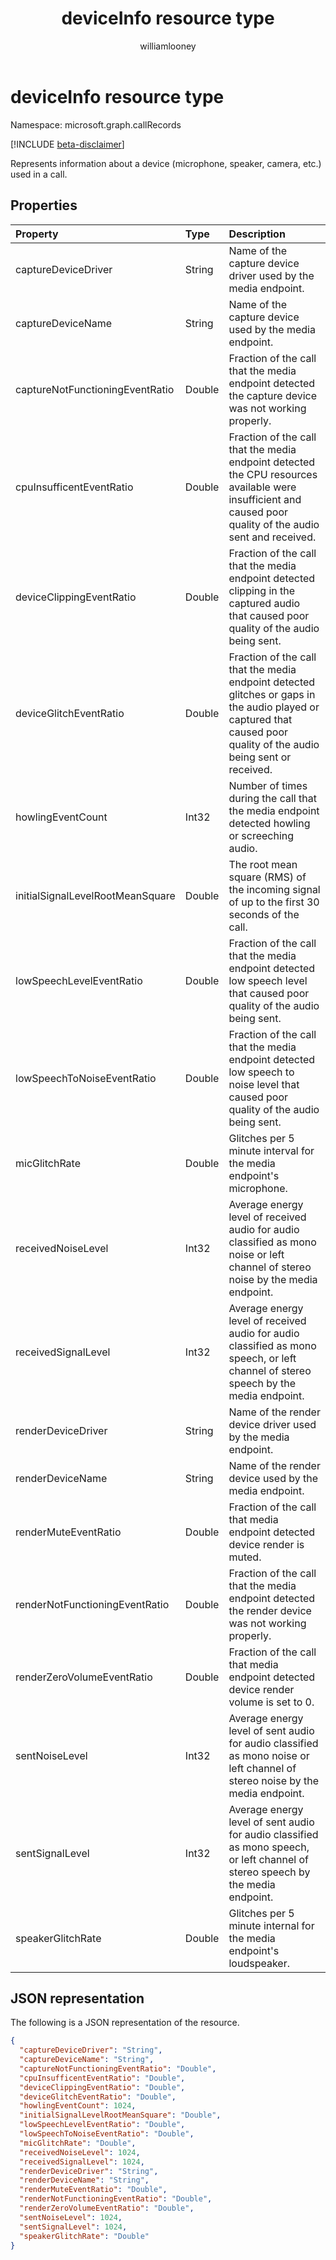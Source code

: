 ﻿---
title: "deviceInfo resource type"
description: "The deviceInfo type"
localization_priority: Normal
author: "williamlooney"
ms.prod: "cloud-communications"
doc_type: "resourcePageType"
---

# deviceInfo resource type

Namespace: microsoft.graph.callRecords

[!INCLUDE [beta-disclaimer](../../includes/beta-disclaimer.md)]

Represents information about a device (microphone, speaker, camera, etc.) used in a call.

## Properties

| Property                         | Type   | Description                                                                                                                                                          |
| :------------------------------- | :----- | :------------------------------------------------------------------------------------------------------------------------------------------------------------------- |
| captureDeviceDriver              | String | Name of the capture device driver used by the media endpoint.                                                                                                        |
| captureDeviceName                | String | Name of the capture device used by the media endpoint.                                                                                                               |
| captureNotFunctioningEventRatio  | Double | Fraction of the call that the media endpoint detected the capture device was not working properly.                                                                   |
| cpuInsufficentEventRatio         | Double | Fraction of the call that the media endpoint detected the CPU resources available were insufficient and caused poor quality of the audio sent and received.          |
| deviceClippingEventRatio         | Double | Fraction of the call that the media endpoint detected clipping in the captured audio that caused poor quality of the audio being sent.                               |
| deviceGlitchEventRatio           | Double | Fraction of the call that the media endpoint detected glitches or gaps in the audio played or captured that caused poor quality of the audio being sent or received. |
| howlingEventCount                | Int32  | Number of times during the call that the media endpoint detected howling or screeching audio.                                                                        |
| initialSignalLevelRootMeanSquare | Double | The root mean square (RMS) of the incoming signal of up to the first 30 seconds of the call.                                                                         |
| lowSpeechLevelEventRatio         | Double | Fraction of the call that the media endpoint detected low speech level that caused poor quality of the audio being sent.                                             |
| lowSpeechToNoiseEventRatio       | Double | Fraction of the call that the media endpoint detected low speech to noise level that caused poor quality of the audio being sent.                                    |
| micGlitchRate                    | Double | Glitches per 5 minute interval for the media endpoint's microphone.                                                                                                  |
| receivedNoiseLevel               | Int32  | Average energy level of received audio for audio classified as mono noise or left channel of stereo noise by the media endpoint.                                     |
| receivedSignalLevel              | Int32  | Average energy level of received audio for audio classified as mono speech, or left channel of stereo speech by the media endpoint.                                  |
| renderDeviceDriver               | String | Name of the render device driver used by the media endpoint.                                                                                                         |
| renderDeviceName                 | String | Name of the render device used by the media endpoint.                                                                                                                |
| renderMuteEventRatio             | Double | Fraction of the call that media endpoint detected device render is muted.                                                                                            |
| renderNotFunctioningEventRatio   | Double | Fraction of the call that the media endpoint detected the render device was not working properly.                                                                    |
| renderZeroVolumeEventRatio       | Double | Fraction of the call that media endpoint detected device render volume is set to 0.                                                                                  |
| sentNoiseLevel                   | Int32  | Average energy level of sent audio for audio classified as mono noise or left channel of stereo noise by the media endpoint.                                         |
| sentSignalLevel                  | Int32  | Average energy level of sent audio for audio classified as mono speech, or left channel of stereo speech by the media endpoint.                                      |
| speakerGlitchRate                | Double | Glitches per 5 minute internal for the media endpoint's loudspeaker.                                                                                                 |

## JSON representation

The following is a JSON representation of the resource.

<!-- {
  "blockType": "resource",
  "optionalProperties": [

  ],
  "@odata.type": "microsoft.graph.callRecords.deviceInfo",
  "baseType": null
}-->

```json
{
  "captureDeviceDriver": "String",
  "captureDeviceName": "String",
  "captureNotFunctioningEventRatio": "Double",
  "cpuInsufficentEventRatio": "Double",
  "deviceClippingEventRatio": "Double",
  "deviceGlitchEventRatio": "Double",
  "howlingEventCount": 1024,
  "initialSignalLevelRootMeanSquare": "Double",
  "lowSpeechLevelEventRatio": "Double",
  "lowSpeechToNoiseEventRatio": "Double",
  "micGlitchRate": "Double",
  "receivedNoiseLevel": 1024,
  "receivedSignalLevel": 1024,
  "renderDeviceDriver": "String",
  "renderDeviceName": "String",
  "renderMuteEventRatio": "Double",
  "renderNotFunctioningEventRatio": "Double",
  "renderZeroVolumeEventRatio": "Double",
  "sentNoiseLevel": 1024,
  "sentSignalLevel": 1024,
  "speakerGlitchRate": "Double"
}
```

<!-- uuid: 16cd6b66-4b1a-43a1-adaf-3a886856ed98
2019-02-04 14:57:30 UTC -->

<!-- {
  "type": "#page.annotation",
  "description": "deviceInfo resource",
  "keywords": "",
  "section": "documentation",
  "tocPath": ""
}-->
